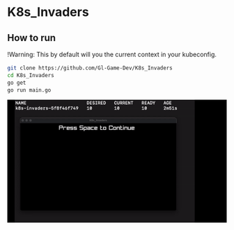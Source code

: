 # K8s_Invaders

## How to run
!Warning: This by default will you the current context in your kubeconfig. 

```bash
git clone https://github.com/Gl-Game-Dev/K8s_Invaders
cd K8s_Invaders
go get
go run main.go
```


![gif](images/k8sinvaders.gif)
